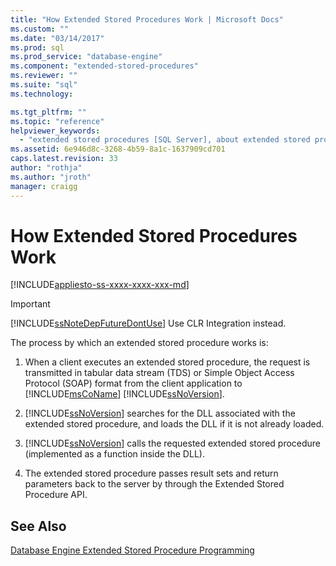 ```yaml
---
title: "How Extended Stored Procedures Work | Microsoft Docs"
ms.custom: ""
ms.date: "03/14/2017"
ms.prod: sql
ms.prod_service: "database-engine"
ms.component: "extended-stored-procedures"
ms.reviewer: ""
ms.suite: "sql"
ms.technology: 

ms.tgt_pltfrm: ""
ms.topic: "reference"
helpviewer_keywords: 
  - "extended stored procedures [SQL Server], about extended stored procedures"
ms.assetid: 6e946d8c-3268-4b59-8a1c-1637909cd701
caps.latest.revision: 33
author: "rothja"
ms.author: "jroth"
manager: craigg
---
```

# How Extended Stored Procedures Work
[!INCLUDE[appliesto-ss-xxxx-xxxx-xxx-md](../../includes/appliesto-ss-xxxx-xxxx-xxx-md.md)]
    
> [!IMPORTANT]  
>  [!INCLUDE[ssNoteDepFutureDontUse](../../includes/ssnotedepfuturedontuse-md.md)] Use CLR Integration instead.  
  
 The process by which an extended stored procedure works is:  
  
1.  When a client executes an extended stored procedure, the request is transmitted in tabular data stream (TDS) or Simple Object Access Protocol (SOAP) format from the client application to [!INCLUDE[msCoName](../../includes/msconame-md.md)] [!INCLUDE[ssNoVersion](../../includes/ssnoversion-md.md)].  
  
2.  [!INCLUDE[ssNoVersion](../../includes/ssnoversion-md.md)] searches for the DLL associated with the extended stored procedure, and loads the DLL if it is not already loaded.  
  
3.  [!INCLUDE[ssNoVersion](../../includes/ssnoversion-md.md)] calls the requested extended stored procedure (implemented as a function inside the DLL).  
  
4.  The extended stored procedure passes result sets and return parameters back to the server by through the Extended Stored Procedure API.  
  
## See Also  
 [Database Engine Extended Stored Procedure Programming](../../relational-databases/database-engine-extended-stored-procedure-programming.md)  
  
  
